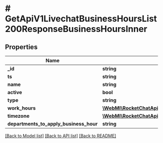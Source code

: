 # # GetApiV1LivechatBusinessHoursList200ResponseBusinessHoursInner

## Properties

Name | Type | Description | Notes
------------ | ------------- | ------------- | -------------
**_id** | **string** |  | [optional]
**ts** | **string** |  | [optional]
**name** | **string** |  | [optional]
**active** | **bool** |  | [optional]
**type** | **string** |  | [optional]
**work_hours** | [**\WebMI\RocketChatApiClient\OmnichannelApi\Model\GetApiV1LivechatBusinessHours200ResponseBusinessHoursInnerWorkHoursInner[]**](GetApiV1LivechatBusinessHours200ResponseBusinessHoursInnerWorkHoursInner.md) |  | [optional]
**timezone** | [**\WebMI\RocketChatApiClient\OmnichannelApi\Model\GetApiV1LivechatBusinessHours200ResponseBusinessHoursInnerTimezone**](GetApiV1LivechatBusinessHours200ResponseBusinessHoursInnerTimezone.md) |  | [optional]
**departments_to_apply_business_hour** | **string** |  | [optional]

[[Back to Model list]](../../README.md#models) [[Back to API list]](../../README.md#endpoints) [[Back to README]](../../README.md)
